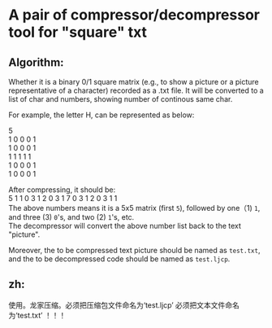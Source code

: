# A pair of compressor/decompressor tool for "square" txt  

## Algorithm:  

Whether it is a binary 0/1 square matrix (e.g., to show a picture or a picture representative of a character) recorded as a .txt file.
It will be converted to a list of char and numbers, showing number of continous same char.  

For example, the letter H, can be represented as below:  
  
5  
1 0 0 0 1  
1 0 0 0 1  
1 1 1 1 1  
1 0 0 0 1  
1 0 0 0 1  
  
After compressing, it should be:  
5 1 1 0 3 1 2 0 3 1 7 0 3 1 2 0 3 1 1  
The above numbers means it is a 5x5 matrix (first `5`), followed by one（1) `1`, and three (3) `0`'s, and two (2) `1`'s, etc.  
The decompressor will convert the above number list back to the text "picture".  

Moreover, the to be compressed text picture should be named as `test.txt`, and the to be decompressed code should be named as `test.ljcp`.  
  
## zh:   
使用。龙家压缩。必须把压缩包文件命名为‘test.ljcp’  必须把文本文件命名为‘test.txt’  ！！！  